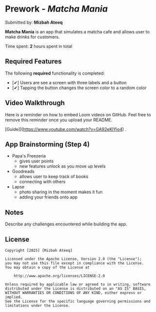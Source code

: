 # Prework - *Matcha Mania*

Submitted by: **Mizbah Ateeq**

**Matcha Mania** is an app that simulates a matcha cafe and allows user to make drinks for customers.

Time spent: **2** hours spent in total

## Required Features

The following **required** functionality is completed:

- [✔] Users are see a screen with three labels and a button
- [✔] Tapping the button changes the screen color to a random color
 
## Video Walkthrough

Here is a reminder on how to embed Loom videos on GitHub. Feel free to remove this reminder once you upload your README. 

[Guide]](https://www.youtube.com/watch?v=GA92eKlYio4) .

## App Brainstorming (Step 4)
- Papa's Freezeria 
    - gives user points
    - new features unlock as you move up levels
- Goodreads
    - allows user to keep track of books 
    - connecting with others
- Lapse
    - photo sharing in the moment makes it fun
    - adding your friends onto app 

## Notes

Describe any challenges encountered while building the app.

## License

    Copyright [2025] [Mizbah Ateeq]

    Licensed under the Apache License, Version 2.0 (the "License");
    you may not use this file except in compliance with the License.
    You may obtain a copy of the License at

        http://www.apache.org/licenses/LICENSE-2.0

    Unless required by applicable law or agreed to in writing, software
    distributed under the License is distributed on an "AS IS" BASIS,
    WITHOUT WARRANTIES OR CONDITIONS OF ANY KIND, either express or implied.
    See the License for the specific language governing permissions and
    limitations under the License.

